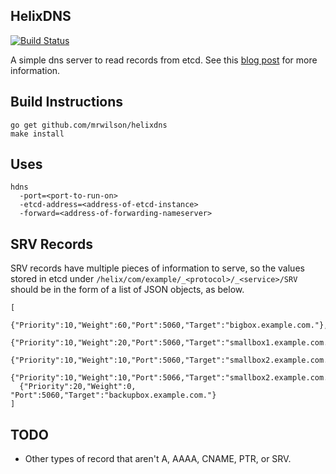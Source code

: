 ## HelixDNS

 [![Build Status](https://travis-ci.org/mrwilson/helixdns.png?branch=master)](https://travis-ci.org/mrwilson/helixdns)

  A simple dns server to read records from etcd. See this [blog post](http://probablyfine.co.uk/2014/03/02/serving-dns-records-from-etcd/) for more information.

## Build Instructions

    go get github.com/mrwilson/helixdns
    make install

## Uses

    hdns
      -port=<port-to-run-on>
      -etcd-address=<address-of-etcd-instance>
      -forward=<address-of-forwarding-nameserver>

## SRV Records

  SRV records have multiple pieces of information to serve, so the values stored in etcd under `/helix/com/example/_<protocol>/_<service>/SRV` should be in the form of a list of JSON objects, as below.

    [
      {"Priority":10,"Weight":60,"Port":5060,"Target":"bigbox.example.com."},
      {"Priority":10,"Weight":20,"Port":5060,"Target":"smallbox1.example.com."},
      {"Priority":10,"Weight":10,"Port":5060,"Target":"smallbox2.example.com."},
      {"Priority":10,"Weight":10,"Port":5066,"Target":"smallbox2.example.com."},
      {"Priority":20,"Weight":0, "Port":5060,"Target":"backupbox.example.com."}
    ]

## TODO

 * Other types of record that aren't A, AAAA, CNAME, PTR, or SRV.

